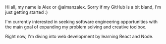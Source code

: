 Hi all, my name is Alex or @almanzalex. Sorry if my GitHub is a bit bland, I'm just getting started :)

I'm currently interested in seeking software engineering opportunities with the main goal of expanding my problem solving and creative toolbox.

Right now, I'm diving into web development by learning React and Node.



